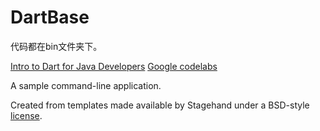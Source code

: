 # DartBase

代码都在bin文件夹下。

[Intro to Dart for Java Developers](https://codelabs.developers.google.com/codelabs/from-java-to-dart/)
[Google codelabs](https://codelabs.developers.google.com/)

A sample command-line application.

Created from templates made available by Stagehand under a BSD-style
[license](https://github.com/dart-lang/stagehand/blob/master/LICENSE).

